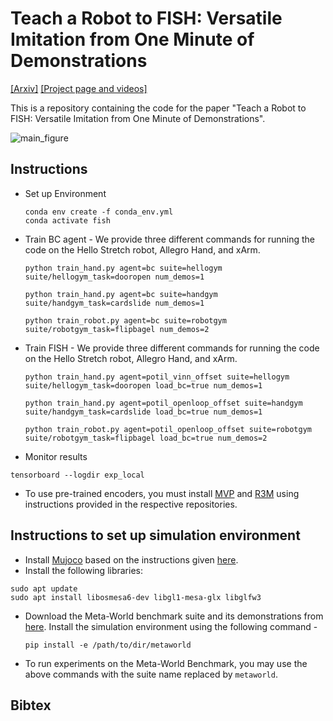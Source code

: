# Teach a Robot to FISH: Versatile Imitation from One Minute of Demonstrations
[[Arxiv]]() [[Project page and videos]](https://fast-imitation.github.io/)

This is a repository containing the code for the paper "Teach a Robot to FISH: Versatile Imitation from One Minute of Demonstrations".

![main_figure](https://user-images.githubusercontent.com/25313941/222460948-cb72d5bb-12bc-4ce1-bf2b-cf90f542a344.png)

## Instructions
- Set up Environment
  ```
  conda env create -f conda_env.yml
  conda activate fish
  ```
- Train BC agent - We provide three different commands for running the code on the Hello Stretch robot, Allegro Hand, and xArm.
  ```
  python train_hand.py agent=bc suite=hellogym suite/hellogym_task=dooropen num_demos=1
  ```
  ```
  python train_hand.py agent=bc suite=handgym suite/handgym_task=cardslide num_demos=1
  ```
  ```
  python train_robot.py agent=bc suite=robotgym suite/robotgym_task=flipbagel num_demos=2
  ```

- Train FISH - We provide three different commands for running the code on the Hello Stretch robot, Allegro Hand, and xArm.
  ```
  python train_hand.py agent=potil_vinn_offset suite=hellogym suite/hellogym_task=dooropen load_bc=true num_demos=1
  ```
  ```
  python train_hand.py agent=potil_openloop_offset suite=handgym suite/handgym_task=cardslide load_bc=true num_demos=1
  ```
  ```
  python train_robot.py agent=potil_openloop_offset suite=robotgym suite/robotgym_task=flipbagel load_bc=true num_demos=2
  ```
- Monitor results
```
tensorboard --logdir exp_local
```
- To use pre-trained encoders, you must install [MVP](https://github.com/ir413/mvp) and [R3M](https://github.com/facebookresearch/r3m) using instructions provided in the respective repositories.

## Instructions to set up simulation environment
- Install [Mujoco](http://www.mujoco.org/) based on the instructions given [here](https://github.com/facebookresearch/drqv2).
- Install the following libraries:
```
sudo apt update
sudo apt install libosmesa6-dev libgl1-mesa-glx libglfw3
```
- Download the Meta-World benchmark suite and its demonstrations from [here](https://osf.io/4w69f/?view_only=e29b9dc9ea474d038d533c2245754f0c). Install the simulation environment using the following command - 
  ```
  pip install -e /path/to/dir/metaworld
  ```
- To run experiments on the Meta-World Benchmark, you may use the above commands with the suite name replaced by `metaworld`.

## Bibtex
```

```
